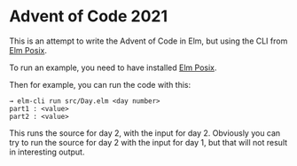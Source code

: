 # Advent of Code 2021

This is an attempt to write the Advent of Code in Elm, but using the CLI from [Elm Posix](https://github.com/albertdahlin/elm-posix).

To run an example, you need to have installed [Elm Posix](https://github.com/albertdahlin/elm-posix).


Then for example, you can run the code with this:

```
→ elm-cli run src/Day.elm <day number>
part1 : <value>
part2 : <value>
```

This runs the source for day 2, with the input for day 2. Obviously you can try to run the source for day 2 with the input for day 1, but that will not result in interesting output.
